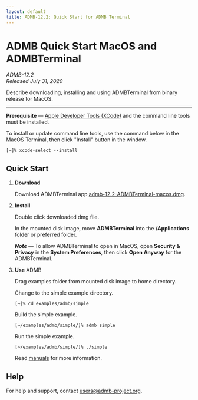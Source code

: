 ```yaml
---
layout: default
title: ADMB-12.2: Quick Start for ADMB Terminal
---
```


# ADMB Quick Start MacOS and ADMBTerminal

*ADMB-12.2*  
*Released July 31, 2020*  

Describe downloading, installing and using ADMBTerminal from binary release for MacOS.

---

**Prerequisite** &mdash; [Apple Developer Tools (XCode)](https://developer.apple.com/xcode/) and the command line tools must be installed.

To install or update command line tools, use the command below in the MacOS Terminal, then click "Install" button in the window.

```
[~]% xcode-select --install
```

Quick Start
-----------

1. **Download**

   Download ADMBTerminal app [admb-12.2-ADMBTerminal-macos.dmg](https://github.com/admb-project/admb/releases/download/admb-12.2/admb-12.2-ADMBTerminal-macos.dmg).

2. **Install**

   Double click downloaded dmg file.

   In the mounted disk image, move **ADMBTerminal** into the **/Applications** folder or preferred folder.

   _**Note**_ &mdash; To allow ADMBTerminal to open in MacOS, open **Security & Privacy** in the **System Preferences**, then click **Open Anyway** for the ADMBTerminal.

3. **Use** ADMB

   Drag examples folder from mounted disk image to home directory.

   Change to the simple example directory.

   ```
   [~]% cd examples/admb/simple
   ```

   Build the simple example.

   ```
   [~/examples/admb/simple/]% admb simple
   ```

   Run the simple example.

   ```
   [~/examples/admb/simple/]% ./simple
   ```

   Read [manuals](http://www.admb-project.org/docs/manuals/) for more information.

Help
----

For help and support, contact <users@admb-project.org>.
